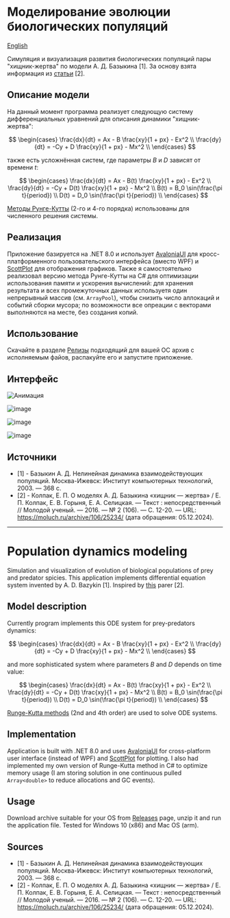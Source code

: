 # Моделирование эволюции биологических популяций
[English](https://github.com/IliaTrofimov/PopulationModels/tree/master#population-dynamics-modeling)

Симуляция и визуализация развития биологических популяций пары "хищник-жертва" по модели А. Д. Базыкина [1]. За основу взята информация из [статьи](https://moluch.ru/archive/106/25234/) [2].

## Описание модели 
На данный момент программа реализует следующую систему дифференциальных уравнений для описания динамики "хищник-жертва":

$$
\begin{cases}
\frac{dx}{dt} = Ax - B \frac{xy}{1 + px} - Ex^2 \\
\frac{dy}{dt} = -Cy + D \frac{xy}{1 + px} - Mx^2 \\
\end{cases}
$$

также есть усложнённая систем, где параметры $B$ и $D$ зависят от времени $t$:

$$
\begin{cases}
\frac{dx}{dt} = Ax - B(t) \frac{xy}{1 + px} - Ex^2 \\
\frac{dy}{dt} = -Cy + D(t) \frac{xy}{1 + px} - Mx^2 \\
B(t) = B_0 \sin(\frac{\pi t}{period}) \\
D(t) = D_0 \sin(\frac{\pi t}{period}) \\
\end{cases}
$$

[Методы Рунге-Кутты](https://en.wikipedia.org/wiki/Runge%E2%80%93Kutta_methods) (2-го и 4-го порядка) использованы для численного решения системы.

## Реализация

Приложение базируется на .NET 8.0 и использует [AvaloniaUI](https://avaloniaui.net/) для кросс-платформенного пользовательского интерфейса (вместо WPF) и [ScottPlot](https://scottplot.net/) для отображения графиков. 
Также я самостоятельно реализовал версию метода Рунге-Кутты на C# для оптимизации использования памяти и ускорения вычислений: 
для хранения результата и всех промежуточных данных используетя один непрерывный массив (см. `ArrayPool`), чтобы снизить число аллокаций и событий сборки мусора; 
по возможности все опреации с векторами выполняются на месте, без создания копий.

## Использование
Скачайте в разделе [Релизы](https://github.com/IliaTrofimov/PopulationModels/releases) подходящий для вашей ОС архив с исполняемым файов, распакуйте его и запустите приложение.

## Интерфейс
![Анимация](https://github.com/user-attachments/assets/1bc3bb56-aaa0-4fad-b540-8ae89acfb867)

![image](https://github.com/user-attachments/assets/169a20e0-49c8-4c7c-b884-da22dddace6f)

![image](https://github.com/user-attachments/assets/ac6568bc-06dd-4e98-917f-3b0dd945f04e)

![image](https://github.com/user-attachments/assets/04798c35-47be-4b24-bdb5-caf0a45e3e26)

## Источники
- [1] - Базыкин А. Д. Нелинейная динамика взаимодействующих популяций. Москва-Ижевск: Институт компьютерных технологий, 2003. — 368 с.
- [2] - Колпак, Е. П. О моделях А. Д. Базыкина «хищник — жертва» / Е. П. Колпак, Е. В. Горыня, Е. А. Селицкая. — Текст : непосредственный // Молодой ученый. — 2016. — № 2 (106). — С. 12-20. — URL: https://moluch.ru/archive/106/25234/ (дата обращения: 05.12.2024).


---


# Population dynamics modeling
Simulation and visualization of evolution of biological populations of prey and predator spicies. This application implements differential equation system invented by A. D. Bazykin [1]. Inspired by [this](https://moluch.ru/archive/106/25234/) parer [2].

## Model description
Currently program implements this ODE system for prey-predators dynamics:

$$
\begin{cases}
\frac{dx}{dt} = Ax - B \frac{xy}{1 + px} - Ex^2 \\
\frac{dy}{dt} = -Cy + D \frac{xy}{1 + px} - Mx^2 \\
\end{cases}
$$

and more sophisticated system where parameters $B$ and $D$ depends on time value:

$$
\begin{cases}
\frac{dx}{dt} = Ax - B(t) \frac{xy}{1 + px} - Ex^2 \\
\frac{dy}{dt} = -Cy + D(t) \frac{xy}{1 + px} - Mx^2 \\
B(t) = B_0 \sin(\frac{\pi t}{period}) \\
D(t) = D_0 \sin(\frac{\pi t}{period}) \\
\end{cases}
$$

[Runge-Kutta methods](https://en.wikipedia.org/wiki/Runge%E2%80%93Kutta_methods) (2nd and 4th order) are used to solve ODE systems.

## Implementation

Application is built with .NET 8.0 and uses [AvaloniaUI](https://avaloniaui.net/) for cross-platform user interface (instead of WPF) and [ScottPlot](https://scottplot.net/) for plotting. 
I also had implemented my own version of Runge-Kutta method in C# to optimize memory usage (I am storing solution in one continuous pulled `Array<double>` to reduce allocations and GC events).

## Usage
Download archive suitable for your OS from [Releases](https://github.com/IliaTrofimov/PopulationModels/releases) page, unzip it and run the application file. Tested for Windows 10 (x86) and Mac OS (arm).

## Sources
- [1] - Базыкин А. Д. Нелинейная динамика взаимодействующих популяций. Москва-Ижевск: Институт компьютерных технологий, 2003. — 368 с.
- [2] - Колпак, Е. П. О моделях А. Д. Базыкина «хищник — жертва» / Е. П. Колпак, Е. В. Горыня, Е. А. Селицкая. — Текст : непосредственный // Молодой ученый. — 2016. — № 2 (106). — С. 12-20. — URL: https://moluch.ru/archive/106/25234/ (дата обращения: 05.12.2024).
